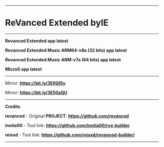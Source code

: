 **********************************
# ReVanced Extended **byIE**
**********************************
**Revanced Extended app latest**

**Revanced Extended Music ARM64-v8a (32 bits) app latest**

**Revanced Extended Music ARM-v7a (64 bits) app latest**

**MicroG app latest**
**********************************
Mirror: **https://bit.ly/3E6QlSy**

Mirror: **https://bit.ly/3E50aQU**
**********************************
**Credits**

**revanced** - Original **PROJECT**: **https://github.com/revanced**

**inotia00** - Tool link: **https://github.com/inotia00/rvx-builder**

**reisxd** - Tool link: **https://github.com/reisxd/revanced-builder/**
**********************************




